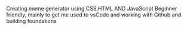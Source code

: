 Creating  meme generator using CSS,HTML AND JavaScript
Beginner friendly, mainly to get me used to vsCode and working with Github and building foundations
